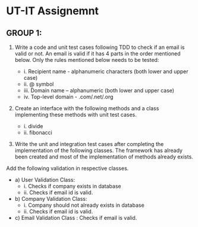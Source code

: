 # UT-IT Assignemnt

## GROUP 1:

1. Write a code and unit test cases following TDD to check if an email is valid or not. An email is valid if it has 4 parts in the order mentioned below. Only the rules mentioned below needs to be tested:
   * i. Recipient name -  alphanumeric characters (both lower and upper case)
   * ii. @ symbol
   * iii. Domain name – alphanumeric (both lower and upper case)
   * iv. Top-level domain - .com/.net/.org

2. Create an interface with the following methods and a class implementing these methods with unit test cases.
   * i. divide
   * ii. fibonacci

3. Write the unit and integration test cases after completing the implementation of the following classes. The framework has already been created and most of the implementation of methods already exists.

Add the following validation in respective classes.
* a) User Validation Class:
  * i. Checks if company exists in database
  * ii. Checks if email id is valid.
* b) Company Validation Class:
  * i. Company should not already exists in database
  * ii. Checks if email id is valid.
* c) Email Validation Class : Checks if email is valid.

